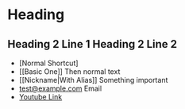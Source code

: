 # Heading

Heading 2 Line 1
Heading 2 Line 2
---

- [Normal Shortcut]
- [[Basic One]] Then normal text
- [[Nickname|With Alias]] Something important
- <test@example.com> Email
- [Youtube Link](https://www.youtube.com/watch?v=dQw4w9WgXcQ)
